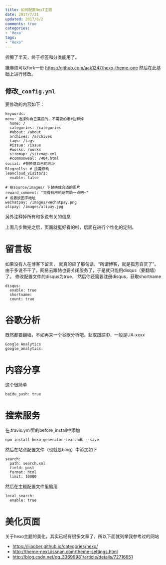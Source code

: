 ```yaml
---
title: 如何配置NexT主题
date: 2017/7/31
updated: 2017/8/2
comments: true
categories:
- 'Hexo'
tags:
- "Hexo"
---
```


折腾了半天，终于标签和分类能用了。
<!--more-->

嫌麻烦可以fork一份 https://github.com/aak1247/hexo-theme-one 然后在此基础上进行修改。


## 修改`_config.yml`
要修改的内容如下：
```
keywords:
menu: 选择你自己需要的，不需要的用#注释掉
  home: /
  categories: /categories
  #about: /about
  archives: /archives
  tags: /tags
  #issue: /issue
  #works: /works
  sitemap: /sitemap.xml
  #commonweal: /404.html
social: #替换成自己的地址
Blogrolls: # 按需修改 
leancloud_visitors: 
  enable: false

# 在source/images/ 下替换成合适的图片
reward_comment: "觉得有用的话赞助一点吧~"
# 或者放图床地址
wechatpay: /images/wechatpay.png
alipay: /images/alipay.jpg
```
另外注释掉所有和多说有关的信息

上面几步做完之后，页面就挺好看的啦，后面在进行个性化的定制。


# 留言板
如果没有人在博客下留言， 就真的应了那句话，“所谓博客，就是孤芳自赏了”。 由于多说不干了，网易云跟帖也要关闭服务了，于是就只能用disqus（要翻墙）了。
修改配置文件的disqus为true， 然后你还需要注册disqus，获取shortname
```
disqus:
  enable: true
  shortname:
  count: true
```

# 谷歌分析
既然都要翻墙，不如再来一个谷歌分析吧。获取跟踪ID，一般是UA-xxxx
```
Google Analytics
google_analytics:
```


# 内容分享
这个很简单
```
baidu_push: true
```

# 搜索服务
在.travis.yml里的before_install中添加
```
npm install hexo-generator-searchdb --save
```

然后在站点配置文件（也就是blog）中添加如下
```
search:
  path: search.xml
  field: post
  format: html
  limit: 10000
```
然后在主题配置文件里启用
```
local_search:
  enable: true
```



# 美化页面
关于hexo主题的美化，其实已经有很多文章了，所以下面就列举我参考过的网站
- https://ijiaober.github.io/categories/hexo/
- http://theme-next.iissnan.com/theme-settings.html
- http://blog.csdn.net/qq_33699981/article/details/72716951
